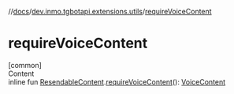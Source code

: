 //[docs](../../index.md)/[dev.inmo.tgbotapi.extensions.utils](index.md)/[requireVoiceContent](require-voice-content.md)



# requireVoiceContent  
[common]  
Content  
inline fun [ResendableContent](../dev.inmo.tgbotapi.types.message.content.abstracts/-resendable-content/index.md).[requireVoiceContent](require-voice-content.md)(): [VoiceContent](../dev.inmo.tgbotapi.types.message.content.media/-voice-content/index.md)  




